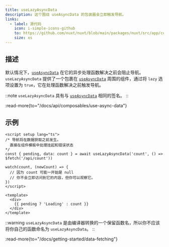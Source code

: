 ```yaml
---
title: useLazyAsyncData
description: 这个围绕 useAsyncData 的包装器会立即触发导航。
links:
  - label: 源代码
    icon: i-simple-icons-github
    to: https://github.com/nuxt/nuxt/blob/main/packages/nuxt/src/app/composables/asyncData.ts
    size: xs
---
```


## 描述

默认情况下，[`useAsyncData`](/docs/api/composables/use-async-data) 在它的异步处理函数解决之前会阻止导航。`useLazyAsyncData` 提供了一个包裹在 [`useAsyncData`](/docs/api/composables/use-async-data) 周围的组件，通过将 `lazy` 选项设置为 `true`，它在处理函数解决之前触发导航。

::note
`useLazyAsyncData` 具有与 [`useAsyncData`](/docs/api/composables/use-async-data) 相同的签名。
::

:read-more{to="/docs/api/composables/use-async-data"}

## 示例

```vue [pages/index.vue]
<script setup lang="ts">
/* 导航将在数据获取之前发生。
  直接在组件模板中处理挂起和错误状态
*/
const { pending, data: count } = await useLazyAsyncData('count', () => $fetch('/api/count'))

watch(count, (newCount) => {
  // 因为 count 可能一开始是 null
  // 你不会立即访问到它的内容，但你可以观察它。
})
</script>

<template>
  <div>
    {{ pending ? 'Loading' : count }}
  </div>
</template>
```

::warning
`useLazyAsyncData` 是由编译器转换的一个保留函数名，所以你不应该将你自己的函数命名为 `useLazyAsyncData`。
::

:read-more{to="/docs/getting-started/data-fetching"}
